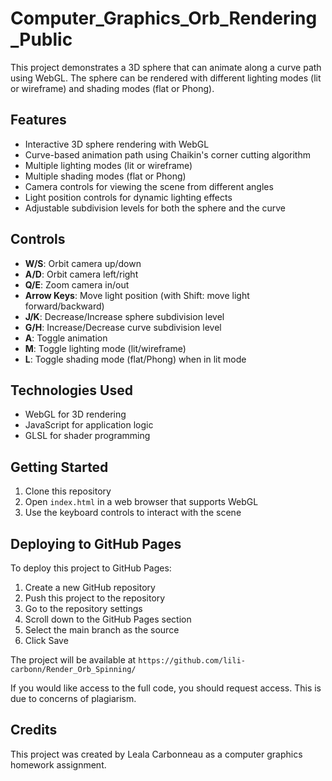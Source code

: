 # Computer_Graphics_Orb_Rendering_Public

This project demonstrates a 3D sphere that can animate along a curve path using WebGL. The sphere can be rendered with different lighting modes (lit or wireframe) and shading modes (flat or Phong).

## Features

- Interactive 3D sphere rendering with WebGL
- Curve-based animation path using Chaikin's corner cutting algorithm
- Multiple lighting modes (lit or wireframe)
- Multiple shading modes (flat or Phong)
- Camera controls for viewing the scene from different angles
- Light position controls for dynamic lighting effects
- Adjustable subdivision levels for both the sphere and the curve

## Controls

- **W/S**: Orbit camera up/down
- **A/D**: Orbit camera left/right
- **Q/E**: Zoom camera in/out
- **Arrow Keys**: Move light position (with Shift: move light forward/backward)
- **J/K**: Decrease/Increase sphere subdivision level
- **G/H**: Increase/Decrease curve subdivision level
- **A**: Toggle animation
- **M**: Toggle lighting mode (lit/wireframe)
- **L**: Toggle shading mode (flat/Phong) when in lit mode

## Technologies Used

- WebGL for 3D rendering
- JavaScript for application logic
- GLSL for shader programming

## Getting Started

1. Clone this repository
2. Open `index.html` in a web browser that supports WebGL
3. Use the keyboard controls to interact with the scene

## Deploying to GitHub Pages

To deploy this project to GitHub Pages:

1. Create a new GitHub repository
2. Push this project to the repository
3. Go to the repository settings
4. Scroll down to the GitHub Pages section
5. Select the main branch as the source
6. Click Save 

The project will be available at `https://github.com/lili-carbonn/Render_Orb_Spinning/`

If you would like access to the full code, you should request access. This is due to concerns of plagiarism.

## Credits

This project was created by Leala Carbonneau as a computer graphics homework assignment.
